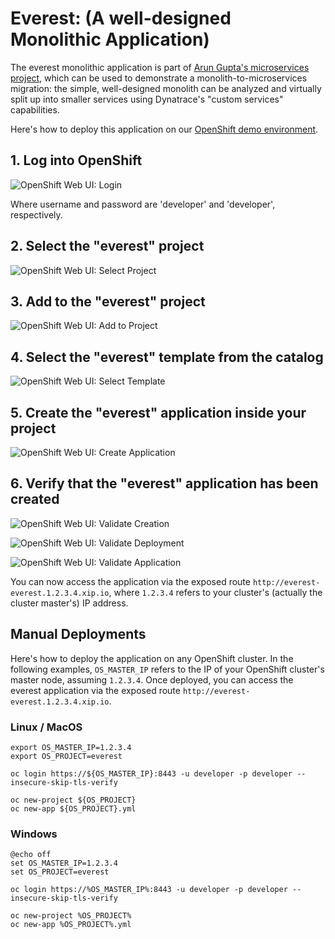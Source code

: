 # Everest: (A well-designed Monolithic Application)

The everest monolithic application is part of [Arun Gupta's microservices project](https://github.com/arun-gupta/microservices), which can be used to demonstrate a monolith-to-microservices migration: the simple, well-designed monolith can be analyzed and virtually split up into smaller services using Dynatrace's "custom services" capabilities.

Here's how to deploy this application on our [OpenShift demo environment](https://github.com/dynatrace-innovationlab/openshift-demo-environment).

## 1. Log into OpenShift

![OpenShift Web UI: Login](https://github.com/dynatrace-innovationlab/openshift-demo-environment/raw/images/openshift-web-ui-login.png)

Where username and password are 'developer' and 'developer', respectively.

## 2. Select the "everest" project

![OpenShift Web UI: Select Project](https://github.com/dynatrace-innovationlab/openshift-demo-environment/raw/images/openshift-web-ui-everest-1.png)

## 3. Add to the "everest" project

![OpenShift Web UI: Add to Project](https://github.com/dynatrace-innovationlab/openshift-demo-environment/raw/images/openshift-web-ui-everest-2.png)

## 4. Select the "everest" template from the catalog

![OpenShift Web UI: Select Template](https://github.com/dynatrace-innovationlab/openshift-demo-environment/raw/images/openshift-web-ui-everest-3.png)

## 5. Create the "everest" application inside your project

![OpenShift Web UI: Create Application](https://github.com/dynatrace-innovationlab/openshift-demo-environment/raw/images/openshift-web-ui-everest-4.png)

## 6. Verify that the "everest" application has been created

![OpenShift Web UI: Validate Creation](https://github.com/dynatrace-innovationlab/openshift-demo-environment/raw/images/openshift-web-ui-everest-5.png)

![OpenShift Web UI: Validate Deployment](https://github.com/dynatrace-innovationlab/openshift-demo-environment/raw/images/openshift-web-ui-everest-6.png)

![OpenShift Web UI: Validate Application](https://github.com/dynatrace-innovationlab/openshift-demo-environment/raw/images/openshift-web-ui-everest-7.png)

You can now access the application via the exposed route `http://everest-everest.1.2.3.4.xip.io`, where `1.2.3.4` refers to your cluster's (actually the cluster master's) IP address.

## Manual Deployments

Here's how to deploy the application on any OpenShift cluster. In the following examples, `OS_MASTER_IP` refers to the IP of your OpenShift cluster's master node, assuming `1.2.3.4`. Once deployed, you can access the everest application via the exposed route `http://everest-everest.1.2.3.4.xip.io`.

### Linux / MacOS

```
export OS_MASTER_IP=1.2.3.4
export OS_PROJECT=everest

oc login https://${OS_MASTER_IP}:8443 -u developer -p developer --insecure-skip-tls-verify

oc new-project ${OS_PROJECT}
oc new-app ${OS_PROJECT}.yml
```

### Windows

```
@echo off
set OS_MASTER_IP=1.2.3.4
set OS_PROJECT=everest

oc login https://%OS_MASTER_IP%:8443 -u developer -p developer --insecure-skip-tls-verify

oc new-project %OS_PROJECT%
oc new-app %OS_PROJECT%.yml
```
